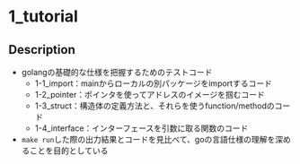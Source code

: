 # 1_tutorial

## Description
- golangの基礎的な仕様を把握するためのテストコード
  - 1-1_import：mainからローカルの別パッケージをimportするコード
  - 1-2_pointer：ポインタを使ってアドレスのイメージを掴むコード
  - 1-3_struct：構造体の定義方法と、それらを使うfunction/methodのコード
  - 1-4_interface：インターフェースを引数に取る関数のコード
- `make run`した際の出力結果とコードを見比べて、goの言語仕様の理解を深めることを目的としている
